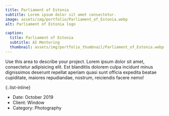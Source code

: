 ```yaml
---
title: Parliament of Estonia
subtitle: Lorem ipsum dolor sit amet consectetur.
image: assets/img/portfolio/Parliament_of_Estonia.webp
alt: Parliament of Estonia logo

caption:
  title: Parliament of Estonia
  subtitle: AI Mentoring
  thumbnail: assets/img/portfolio_thumbnail/Parliament_of_Estonia.webp
---
```

Use this area to describe your project. Lorem ipsum dolor sit amet, consectetur adipisicing elit. Est blanditiis dolorem culpa incidunt minus dignissimos deserunt repellat aperiam quasi sunt officia expedita beatae cupiditate, maiores repudiandae, nostrum, reiciendis facere nemo!

{:.list-inline}
- Date: October 2019
- Client: Window
- Category: Photography

